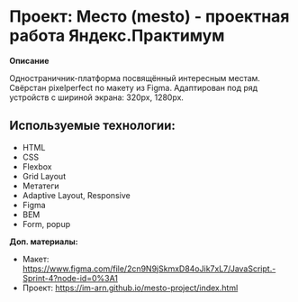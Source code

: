 # Проект: Место (mesto) - проектная работа Яндекс.Практимум

**Описание**

Одностраничник-платформа посвящённый интересным местам. Свёрстан pixelperfect по макету из Figma. Адаптирован под ряд устройств c шириной экрана: 320px, 1280px.

## Используемые технологии:
* HTML
* CSS
* Flexbox
* Grid Layout
* Метатеги
* Adaptive Layout, Responsive
* Figma
* BEM
* Form, popup

**Доп. материалы:**
* Макет: https://www.figma.com/file/2cn9N9jSkmxD84oJik7xL7/JavaScript.-Sprint-4?node-id=0%3A1
* Проект: https://im-arn.github.io/mesto-project/index.html

